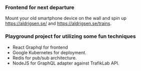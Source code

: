 ### Frontend for next departure

Mount your old smartphone device on the wall and spin up https://aldrigsen.se/ and https://aldrigsen.se/trains.

### Playground project for utilizing some fun techniques
* React Graphql for frontend 
* Google Kubernetes for deployment. 
* Redis for pub/sub architecture. 
* NodeJS for GraphQL adapter against TrafikLab API.
